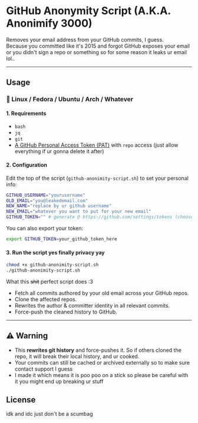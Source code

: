 # GitHub Anonymity Script (A.K.A. Anonimify 3000)

Removes your email address from your GitHub commits, I guess.  
Because you committed like it's 2015 and forgot GitHub exposes your email or you didn't sign a repo or something so for some reason it leaks ur email lol..

---

## Usage  
### 🐧 Linux / Fedora / Ubuntu / Arch / Whatever

#### 1. Requirements

- `bash`
- `jq`
- `git`
- [A GitHub Personal Access Token (PAT)](https://github.com/settings/tokens) with `repo` access (just allow everything if ur gonna delete it after)

#### 2. Configuration

Edit the top of the script (`github-anonimity-script.sh`) to set your personal info:

```bash
GITHUB_USERNAME="yourusername"
OLD_EMAIL="you@leakedemail.com"
NEW_NAME="replace by ur github username"
NEW_EMAIL="whatever you want to put for your new email"
GITHUB_TOKEN="" # generate @ https://github.com/settings/tokens (choose classic)
````

You can also export your token:

```bash
export GITHUB_TOKEN=your_github_token_here
```

#### 3. Run the script yes finally privacy yay

```bash
chmod +x github-anonimity-script.sh
./github-anonimity-script.sh
```

What this ~~shit~~ perfect script does :3

* Fetch all commits authored by your old email across your GitHub repos.
* Clone the affected repos.
* Rewrites the author & committer identity in all relevant commits.
* Force-push the cleaned history to GitHub.

---

## ⚠️ Warning

* This **rewrites git history** and force-pushes it. So if others cloned the repo, it will break their local history, and ur cooked.
* Your commits can still be cached or archived externally so to make sure contact support I guess
* I made it which means it is poo poo on a stick so please be careful with it you might end up breaking ur stuff

## License

idk and idc just don't be a scumbag

